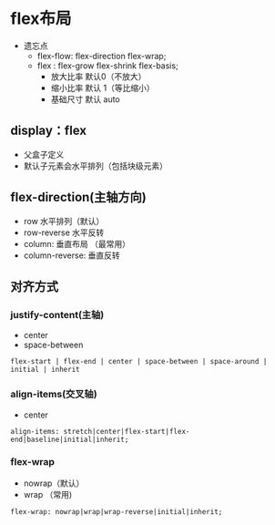 # flex布局



* 遗忘点
  * flex-flow:  flex-direction  flex-wrap; 
  * flex : flex-grow  flex-shrink  flex-basis;
    * 放大比率   默认0（不放大）
    * 缩小比率  默认 1（等比缩小）
    * 基础尺寸  默认 auto



## display：flex

* 父盒子定义
* 默认子元素会水平排列（包括块级元素）

## flex-direction(主轴方向)

* row 水平排列（默认）
* row-reverse 水平反转
* column: 垂直布局 （最常用）
* column-reverse: 垂直反转

## 对齐方式

### justify-content(主轴)

* center
* space-between

```
flex-start | flex-end | center | space-between | space-around | initial | inherit
```

### align-items(交叉轴)

* center

```
align-items: stretch|center|flex-start|flex-end|baseline|initial|inherit;
```

### flex-wrap

* nowrap（默认）
* wrap （常用)

```
flex-wrap: nowrap|wrap|wrap-reverse|initial|inherit;
```